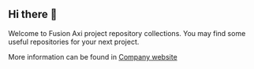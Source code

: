## Hi there 👋

Welcome to Fusion Axi project repository collections. You may find some useful repositories for your next project.

More information can be found in [Company website](https://fusionaxi.com)
